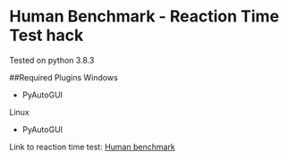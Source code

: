 # Human Benchmark - Reaction Time Test hack
Tested on python 3.8.3

##Required Plugins
Windows
* PyAutoGUI

Linux
* PyAutoGUI

Link to reaction time test: [Human benchmark](https://www.humanbenchmark.com/tests/reactiontime)
